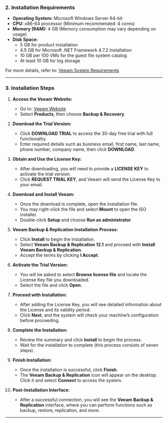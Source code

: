 

### **2. Installation Requirements**

- **Operating System:** Microsoft Windows Server 64-bit  
- **CPU:** x86-64 processor (Minimum recommended: 4 cores)  
- **Memory (RAM):** 4 GB (Memory consumption may vary depending on usage)  
- **Disk Space:**  
  - 5 GB for product installation  
  - 4.5 GB for Microsoft .NET Framework 4.7.2 installation  
  - 10 GB per 100 VMs for the guest file system catalog  
  - At least 10 GB for log storage  

For more details, refer to: [Veeam System Requirements](https://helpcenter.veeam.com/docs/backup/hyperv/system_requirements.html?ver=120)  

---

### **3. Installation Steps**

1. **Access the Veeam Website:**  
   - Go to: [Veeam Website](https://www.veeam.com/)  
   - Select **Products**, then choose **Backup & Recovery**.  

2. **Download the Trial Version:**  
   - Click **DOWNLOAD TRIAL** to access the 30-day free trial with full functionality.  
   - Enter required details such as business email, first name, last name, phone number, company name, then click **DOWNLOAD**.  

3. **Obtain and Use the License Key:**  
   - After downloading, you will need to provide a **LICENSE KEY** to activate the trial version.  
   - Click **REQUEST TRIAL KEY**, and Veeam will send the License Key to your email.  

4. **Download and Install Veeam:**  
   - Once the download is complete, open the installation file.  
   - You may right-click the file and select **Mount** to open the ISO installer.  
   - Double-click **Setup** and choose **Run as administrator**.  

5. **Veeam Backup & Replication Installation Process:**  
   - Click **Install** to begin the installation.  
   - Select **Veeam Backup & Replication 12.1** and proceed with **Install Veeam Backup & Replication**.  
   - Accept the terms by clicking **I Accept**.  

6. **Activate the Trial Version:**  
   - You will be asked to select **Browse license file** and locate the License Key file you downloaded.  
   - Select the file and click **Open**.  

7. **Proceed with Installation:**  
   - After adding the License Key, you will see detailed information about the License and its validity period.  
   - Click **Next**, and the system will check your machine’s configuration before proceeding.  

8. **Complete the Installation:**  
   - Review the summary and click **Install** to begin the process.  
   - Wait for the installation to complete (this process consists of seven steps).  

9. **Finish Installation:**  
   - Once the installation is successful, click **Finish**.  
   - The **Veeam Backup & Replication** icon will appear on the desktop. Click it and select **Connect** to access the system.  

10. **Post-Installation Interface:**  
    - After a successful connection, you will see the **Veeam Backup & Replication** interface, where you can perform functions such as backup, restore, replication, and more.  

---

